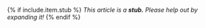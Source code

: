 {% if include.item.stub %}
*This article is a **stub.** Please help out by expanding it!*
{% endif %}
